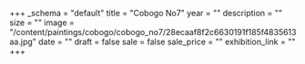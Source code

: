 +++
_schema = "default"
title = "Cobogo No7"
year = ""
description = ""
size = ""
image = "/content/paintings/cobogo/cobogo_no7/28ecaaf8f2c6630191f185f4835613aa.jpg"
date = ""
draft = false
sale = false
sale_price = ""
exhibition_link = ""
+++
